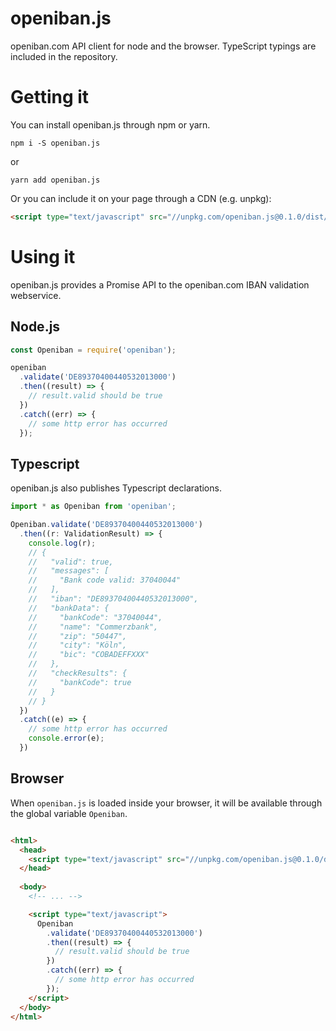 # openiban.js

openiban.com API client for node and the browser. TypeScript typings are included in the repository.

# Getting it

You can install openiban.js through npm or yarn.

`npm i -S openiban.js`

or

`yarn add openiban.js`

Or you can include it on your page through a CDN (e.g. unpkg):

```html
<script type="text/javascript" src="//unpkg.com/openiban.js@0.1.0/dist/openiban.browser.js"></script>
```

# Using it

openiban.js provides a Promise API to the openiban.com IBAN validation webservice.

## Node.js
```js
const Openiban = require('openiban');

openiban
  .validate('DE89370400440532013000')
  .then((result) => {
    // result.valid should be true
  })
  .catch((err) => {
    // some http error has occurred
  });
```

## Typescript

openiban.js also publishes Typescript declarations.

```typescript
import * as Openiban from 'openiban';

Openiban.validate('DE89370400440532013000')
  .then((r: ValidationResult) => {
    console.log(r);
    // {
    //   "valid": true,
    //   "messages": [
    //     "Bank code valid: 37040044"
    //   ],
    //   "iban": "DE89370400440532013000",
    //   "bankData": {
    //     "bankCode": "37040044",
    //     "name": "Commerzbank",
    //     "zip": "50447",
    //     "city": "Köln",
    //     "bic": "COBADEFFXXX"
    //   },
    //   "checkResults": {
    //     "bankCode": true
    //   }
    // }
  })
  .catch((e) => {
    // some http error has occurred
    console.error(e);
  })
```

## Browser

When `openiban.js` is loaded inside your browser, it will be available through the global variable `Openiban`.

```html

<html>
  <head>
    <script type="text/javascript" src="//unpkg.com/openiban.js@0.1.0/dist/openiban.browser.js"></script>
  </head>
  
  <body>
    <!-- ... -->

    <script type="text/javascript">
      Openiban
        .validate('DE89370400440532013000')
        .then((result) => {
          // result.valid should be true
        })
        .catch((err) => {
          // some http error has occurred
        });
    </script>
  </body>
</html>
```


